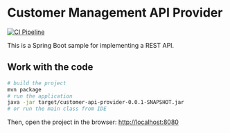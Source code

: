 # Customer Management API Provider

[![CI Pipeline](https://github.com/ueberfuhr-trainings/spring-boot-vertiefung-2025-04-14/actions/workflows/maven.yml/badge.svg)](https://github.com/ueberfuhr-trainings/spring-boot-vertiefung-2025-04-14/actions/workflows/maven.yml)

This is a Spring Boot sample for implementing a REST API.

## Work with the code

```bash
# build the project
mvn package
# run the application
java -jar target/customer-api-provider-0.0.1-SNAPSHOT.jar
# or run the main class from IDE
```

Then, open the project in the browser: [http://localhost:8080](http://localhost:8080)
